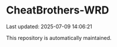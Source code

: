 # CheatBrothers-WRD

Last updated: 2025-07-09 14:06:21

This repository is automatically maintained.
